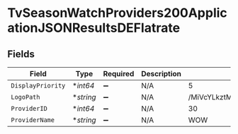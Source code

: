 # TvSeasonWatchProviders200ApplicationJSONResultsDEFlatrate


## Fields

| Field                           | Type                            | Required                        | Description                     | Example                         |
| ------------------------------- | ------------------------------- | ------------------------------- | ------------------------------- | ------------------------------- |
| `DisplayPriority`               | **int64*                        | :heavy_minus_sign:              | N/A                             | 5                               |
| `LogoPath`                      | **string*                       | :heavy_minus_sign:              | N/A                             | /MiVcYLkztM6qqLeVSYWHFCUcXx.jpg |
| `ProviderID`                    | **int64*                        | :heavy_minus_sign:              | N/A                             | 30                              |
| `ProviderName`                  | **string*                       | :heavy_minus_sign:              | N/A                             | WOW                             |